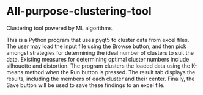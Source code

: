 # All-purpose-clustering-tool
Clustering tool powered by ML algorithms.

This is a Python program that uses pyqt5 to cluster data from excel files.
The user may load the input file using the Browse button, and then pick amongst strategies for determining the ideal number of clusters to suit the data. Existing measures for determining optimal cluster numbers include silhouette and distortion.
The program clusters the loaded data using the K-means method when the Run button is pressed. The result tab displays the results, including the members of each cluster and their center.
Finally, the Save button will be used to save these findings to an excel file.
